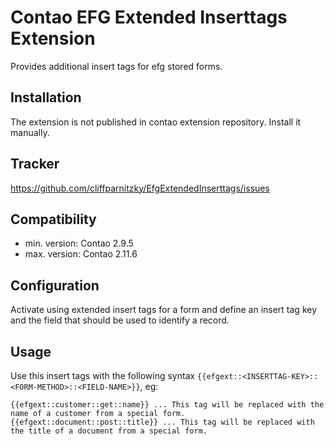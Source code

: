 Contao EFG Extended Inserttags Extension
========================================

Provides additional insert tags for efg stored forms. 


Installation
------------

The extension is not published in contao extension repository. Install it manually.


Tracker
-------

https://github.com/cliffparnitzky/EfgExtendedInserttags/issues


Compatibility
-------------

- min. version: Contao 2.9.5
- max. version: Contao 2.11.6


Configuration
-------------

Activate using extended insert tags for a form and define an insert tag key and the field that should be used to identify a record.


Usage
-----

Use this insert tags with the following syntax `{{efgext::<INSERTTAG-KEY>::<FORM-METHOD>::<FIELD-NAME>}}`, eg:

~~~~
{{efgext::customer::get::name}} ... This tag will be replaced with the name of a customer from a special form.
{{efgext::document::post::title}} ... This tag will be replaced with the title of a document from a special form.
~~~~